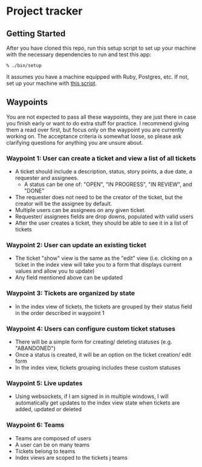 # Project tracker

## Getting Started

After you have cloned this repo, run this setup script to set up your machine
with the necessary dependencies to run and test this app:

    % ./bin/setup

It assumes you have a machine equipped with Ruby, Postgres, etc. If not, set up
your machine with [this script].

[this script]: https://github.com/thoughtbot/laptop

## Waypoints
You are not expected to pass all these waypoints, they are just there in case you finish early or want to do extra stuff for practice. I recommend giving them a read over first, but focus only on the waypoint you are currently working on. The acceptance criteria is somewhat loose, so please ask clarifying questions for anything you are unsure about.

### Waypoint 1: User can create a ticket and view a list of all tickets

* A ticket should include a description, status, story points, a due date, a requester and assignees.
    * A status can be one of: "OPEN", "IN PROGRESS", "IN REVIEW", and "DONE"
* The requester does not need to be the creator of the ticket, but the creator will be the assignee by default.
* Multiple users can be assignees on any given ticket.
* Requester/ assignees fields are drop downs, populated with valid users
* After the user creates a ticket, they should be able to see it in a list of tickets

### Waypoint 2: User can update an existing ticket
* The ticket "show" view is the same as the "edit" view (i.e. clicking on a ticket in the index view will take you to a form that displays current values and allow you to update)
* Any field mentioned above can be updated

### Waypoint 3: Tickets are organized by state
* In the index view of tickets, the tickets are grouped by their status field in the order described in waypoint 1

### Waypoint 4: Users can configure custom ticket statuses
* There will be a simple form for creating/ deleting statuses (e.g. "ABANDONED")
* Once a status is created, it will be an option on the ticket creation/ edit form
* In the index view, tickets grouping includes these custom statuses

### Waypoint 5: Live updates
* Using websockets, if I am signed in in multiple windows, I will automatically get updates to the index view state when tickets are added, updated or deleted

### Waypoint 6: Teams
* Teams are composed of users
* A user can be on many teams
* Tickets belong to teams
* Index views are scoped to the tickets j teams
